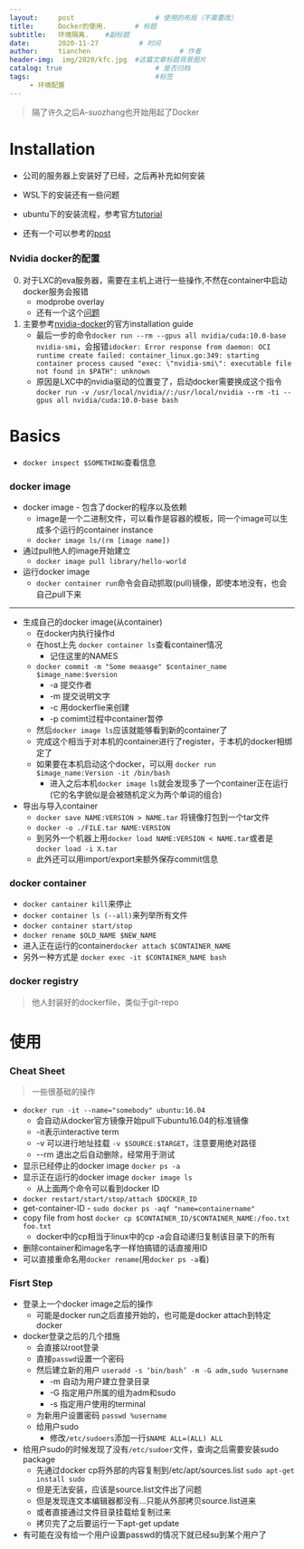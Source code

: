 ```yaml
---
layout:     post                    # 使用的布局（不需要改）
title:      Docker的使用.       # 标题 
subtitle:   环境隔离.    #副标题
date:       2020-11-27          # 时间
author:     tianchen                      # 作者
header-img:  img/2020/kfc.jpg  #这篇文章标题背景图片  
catalog: true                       # 是否归档
tags:                               #标签
     - 环境配置
---
```


> 隔了许久之后A-suozhang也开始用起了Docker

# Installation

* 公司的服务器上安装好了已经，之后再补充如何安装
* WSL下的安装还有一些问题

* ubuntu下的安装流程，参考官方[tutorial](https://docs.docker.com/engine/install/ubuntu/)
* 还有一个可以参考的[post](https://zhuanlan.zhihu.com/p/126585389)

### Nvidia docker的配置

0. 对于LXC的eva服务器，需要在主机上进行一些操作,不然在container中启动docker服务会报错
	* modprobe overlay
	* 还有一个这个[问题](https://stackoverflow.com/questions/39100641/docker-service-start-failed)
1. 主要参考[nvidia-docker](https://docs.nvidia.com/datacenter/cloud-native/container-toolkit/install-guide.html#docker)的官方installation guide
	* 最后一步的命令```docker run --rm --gpus all nvidia/cuda:10.0-base nvidia-smi```，会报错```idocker: Error response from daemon: OCI runtime create failed: container_linux.go:349: starting container process caused "exec: \"nvidia-smi\": executable file not found in $PATH": unknown```
	* 原因是LXC中的nvidia驱动的位置变了，启动docker需要换成这个指令 ```docker run -v /usr/local/nvidia//:/usr/local/nvidia --rm -ti --gpus all nvidia/cuda:10.0-base bash```

# Basics

* ```docker inspect $SOMETHING```查看信息

### docker image

* docker image - 包含了docker的程序以及依赖
    * image是一个二进制文件，可以看作是容器的模板，同一个image可以生成多个运行的container instance
    * ```docker image ls/(rm [image name])```
* 通过pull他人的image开始建立
    * ```docker image pull library/hello-world```
* 运行docker image
    * ```docker container run```命令会自动抓取(pull)镜像，即使本地没有，也会自己pull下来

---

* 生成自己的docker image(从container)
    * 在docker内执行操作d
    * 在host上先 ```docker container ls```查看container情况
        * 记住这里的NAMES
    * ```docker commit -m "Some meaasge" $container_name $image_name:$version```
        * -a 提交作者
        * -m 提交说明文字
        * -c 用dockerflie来创建
        * -p comimt过程中container暂停
    * 然后```docker image ls```应该就能够看到新的container了
    * 完成这个相当于对本机的container进行了register，于本机的docker相绑定了
    * 如果要在本机启动这个docker，可以用 ```docker run $image_name:Version -it /bin/bash```
        * 进入之后本机```docker image ls```就会发现多了一个container正在运行(它的名字貌似是会被随机定义为两个单词的组合)
* 导出与导入container
    * ```docker save NAME:VERSION > NAME.tar``` 将镜像打包到一个tar文件
    * ```docker -o ./FILE.tar NAME:VERSION```
    * 到另外一个机器上用```docker load NAME:VERSION < NAME.tar```或者是```docker load -i X.tar```
    * 此外还可以用import/export来额外保存commit信息

### docker container

* ```docker cantainer kill```来停止
* ```docker container ls (--all)```来列举所有文件
* ```docker container start/stop```
* ```docker rename $OLD_NAME $NEW_NAME```
* 进入正在运行的container```docker attach $CONTAINER_NAME```
* 另外一种方式是 ```docker exec -it $CONTAINER_NAME bash```


### docker registry

> 他人封装好的dockerfile，类似于git-repo

# 使用

### Cheat Sheet

> 一些很基础的操作

* ```docker run -it --name="somebody" ubuntu:16.04```
    * 会自动从docker官方镜像开始pull下ubuntu16.04的标准镜像
    * -it表示interactive term
	* -v 可以进行地址挂载 ```-v $SOURCE:$TARGET```，注意要用绝对路径
	* --rm 退出之后自动删除，经常用于测试
* 显示已经停止的docker image ```docker ps -a```
* 显示正在运行的docker image ```docker image ls```
    * 从上面两个命令可以看到docker ID
* ```docker restart/start/stop/attach $DOCKER_ID```  
* get-container-ID - ```sudo docker ps -aqf "name=containername"```
* copy file from host ```docker cp $CONTAINER_ID/$CONTAINER_NAME:/foo.txt foo.txt```
    * docker中的cp相当于linux中的cp -a会自动递归复制该目录下的所有
* 删除container和image名字一样怕搞错的话直接用ID
* 可以直接重命名用```docker rename```(用```docker ps -a```看)


### Fisrt Step

* 登录上一个docker image之后的操作
    * 可能是docker run之后直接开始的，也可能是docker attach到特定docker
* docker登录之后的几个措施
    * 会直接以root登录
    * 直接```passwd```设置一个密码
    * 然后建立新的用户 ```useradd -s ‘bin/bash’ -m -G adm,sudo %username```
		* -m 自动为用户建立登录目录
		* -G 指定用户所属的组为adm和sudo
		* -s 指定用户使用的terminal
    * 为新用户设置密码 ```passwd %username```
    * 给用户sudo
        * 修改```/etc/sudoers```添加一行```$NAME ALL=(ALL) ALL```
* 给用户sudo的时候发现了没有```/etc/sudoer```文件，查询之后需要安装sudo package
	* 先通过docker cp将外部的内容复制到/etc/apt/sources.list   ```sudo apt-get install sudo```
    * 但是无法安装，应该是source.list文件出了问题
    * 但是发现连文本编辑器都没有...只能从外部拷贝source.list进来
	* 或者直接通过文件目录挂载给复制过来
	* 拷贝完了之后要运行一下apt-get update
* 有可能在没有给一个用户设置passwd的情况下就已经su到某个用户了
    
